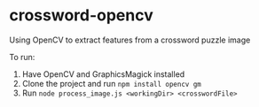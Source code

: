 crossword-opencv
================

Using OpenCV to extract features from a crossword puzzle image

To run:

1. Have OpenCV and GraphicsMagick installed
2. Clone the project and run `npm install opencv gm`
3. Run `node process_image.js <workingDir> <crosswordFile>`
